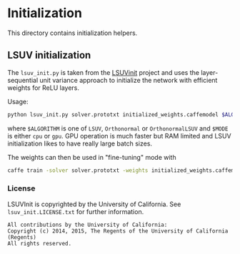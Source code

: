 # Initialization

This directory contains initialization helpers.

## LSUV initialization

The `lsuv_init.py` is taken from the [LSUVinit] project and uses the layer-sequential unit variance approach to initialize the network with efficient weights for ReLU layers.

Usage:

```bash
python lsuv_init.py solver.prototxt initialized_weights.caffemodel $ALGORITHM $MODE
```

where `$ALGORITHM` is one of `LSUV`, `Orthonormal` or `OrthonormalLSUV` and `$MODE` is either `cpu` or `gpu`. GPU operation is much faster but RAM limited and LSUV initialization likes to have really large batch sizes.

The weights can then be used in "fine-tuning" mode with

```bash
caffe train -solver solver.prototxt -weights initialized_weights.caffemodel
```

### License

LSUVInit is copyrighted by the University of California. See `lsuv_init.LICENSE.txt` for further information.

```
All contributions by the University of California:
Copyright (c) 2014, 2015, The Regents of the University of California (Regents)
All rights reserved.
```

[LSUVinit]: https://github.com/ducha-aiki/LSUVinit